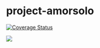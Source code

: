 # project-amorsolo

<a href='https://coveralls.io/github/titomarifrancis/project-amorsolo?branch=master'><img src='https://coveralls.io/repos/github/titomarifrancis/project-amorsolo/badge.svg?branch=master' alt='Coverage Status' /></a>

<a href="https://www.codacy.com/manual/titomarifrancis/project-amorsolo?utm_source=github.com&amp;utm_medium=referral&amp;utm_content=titomarifrancis/project-amorsolo&amp;utm_campaign=Badge_Grade"><img src="https://api.codacy.com/project/badge/Grade/c72041093afc4184a71386ec04077e59"/></a>

